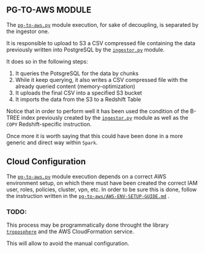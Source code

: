 ## PG-TO-AWS MODULE

The [`pg-to-aws.py`](https://github.com/CesareIurlaro/aws-proof-of-concept/blob/master/pg-to-aws/pg-to-aws.py) module
execution, for sake of decoupling, is separated by the ingestor one.

It is responsible to upload to S3 a CSV compressed file containing the data previously written into PostgreSQL by
the [`ingestor.py`](https://github.com/CesareIurlaro/aws-proof-of-concept/blob/master/ingestor/ingestor.py) module.

It does so in the following steps:

1) It queries the PotsgreSQL for the data by chunks
2) While it keep querying, it also writes a CSV compressed file with the already queried content (memory-optimization)
3) It uploads the final CSV into a specified S3 bucket
4) It imports the data from the S3 to a Redshift Table

Notice that in order to perform well it has been used the condition of the B-TREE index previously created by the
[`ingestor.py`](https://github.com/CesareIurlaro/aws-proof-of-concept/blob/master/ingestor/ingestor.py) module as well
as the `COPY` Redshift-specific instruction.

Once more it is worth saying that this could have been done in a more generic and direct way within `Spark`.

## Cloud Configuration

The [`pg-to-aws.py`](https://github.com/CesareIurlaro/aws-proof-of-concept/blob/master/pg-to-aws/pg-to-aws.py) module
execution depends on a correct AWS environment setup, on which there must have been created the correct IAM user, roles,
policies, cluster, vpn, etc. In order to be sure this is done, follow the instruction written in
the [`pg-to-aws/AWS-ENV-SETUP-GUIDE.md`](https://github.com/CesareIurlaro/aws-proof-of-concept/blob/master/pg-to-aws/AWS-ENV-SETUP-GUIDE.md)
.

### TODO:

This process may be programmatically done throught the
library [`troposphere`](https://github.com/cloudtools/troposphere) and the AWS CloudFormation service.

This will allow to avoid the manual configuration.
